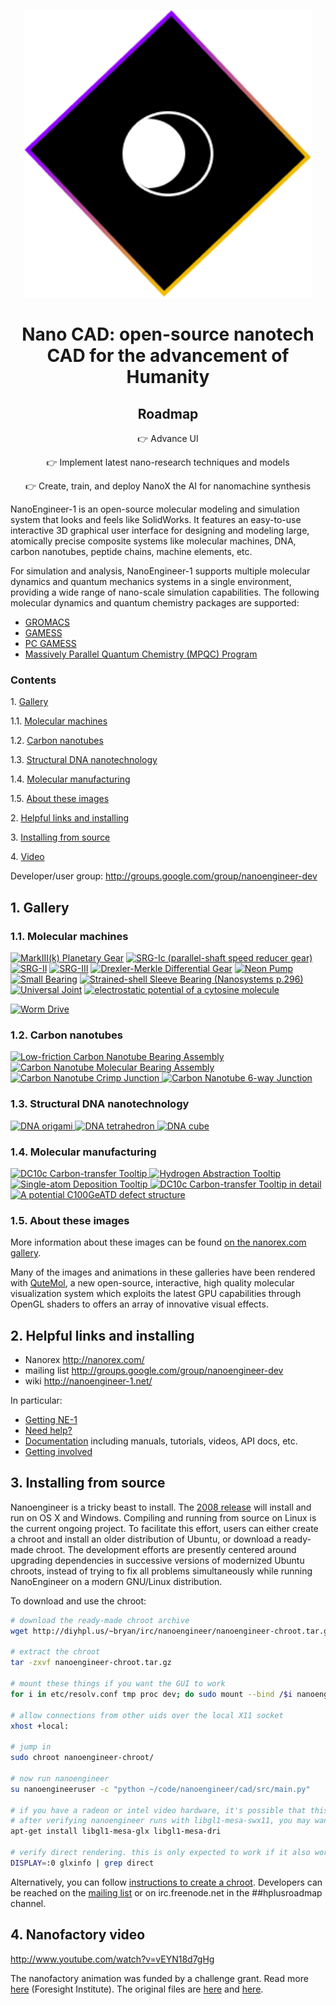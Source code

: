 
<p align="center">
  <img width="460" height="460" src="https://github.com/kyegomez/NanoCAD/blob/master/Nano-CAD.png">
</p>

<h1 align="center">Nano CAD: open-source nanotech CAD for the advancement of Humanity</h1>
<h2 align='center'> Roadmap</h2>
<p align='center'> 👉 Advance UI </p>
<p align='center'> 👉 Implement latest nano-research techniques and models  </p>
<p align='center'>👉 Create, train, and deploy NanoX the AI for nanomachine synthesis </p>




NanoEngineer-1 is an open-source molecular modeling and simulation system that looks and feels like SolidWorks. It features an easy-to-use interactive 3D graphical user interface for designing and modeling large, atomically precise composite systems like molecular machines, DNA, carbon nanotubes, peptide chains, machine elements, etc.

For simulation and analysis, NanoEngineer-1 supports multiple molecular dynamics and quantum mechanics systems in a single environment, providing a wide range of nano-scale simulation capabilities. The following molecular dynamics and quantum chemistry packages are supported:

 * [GROMACS](http://www.gromacs.org/gromacs/features/feature-summary.html)
 * [GAMESS](http://www.msg.ameslab.gov/GAMESS/)
 * [PC GAMESS](http://classic.chem.msu.su/gran/gamess/)
 * [Massively Parallel Quantum Chemistry (MPQC) Program](http://www.mpqc.org/)

### Contents

1\.    [Gallery](#gallery)

1.1\.    [Molecular machines](#molecularmachines)

1.2\.    [Carbon nanotubes](#carbonnanotubes)

1.3\.    [Structural DNA nanotechnology](#dnananotech)

1.4\.    [Molecular manufacturing](#molecularmanufacturing)

1.5\.    [About these images](#abouttheseimages)

2\.    [Helpful links and installing](#helpfullinks)

3\.    [Installing from source](#installing)

4\.    [Video](#video)

Developer/user group: http://groups.google.com/group/nanoengineer-dev

<a name="gallery" />

1\. Gallery
------------

<a name="molecularmachines" />

### 1.1\. Molecular machines

<a href="http://nanoengineer-1.com/content/index.php?option=com_content&task=view&id=52&Itemid=62"><img title="MarkIII(k) Planetary Gear" src="http://diyhpl.us/~bryan/irc/nanoengineer/images/mark-iiik-planetary-gear.gif" /></a>
<a href="http://nanoengineer-1.com/content/index.php?option=com_content&task=view&id=46&Itemid=56"><img title="SRG-Ic (parallel-shaft speed reducer gear)" src="http://diyhpl.us/~bryan/irc/nanoengineer/images/assemblies-gears-srg-i.gif" /></a>
<a href="http://nanoengineer-1.com/content/index.php?option=com_content&task=view&id=51&Itemid=61"><img title="SRG-II" src="http://diyhpl.us/~bryan/irc/nanoengineer/images/assemblies-gears-srg-ii.gif" /></a>
<a href="http://nanoengineer-1.com/content/index.php?option=com_content&task=view&id=42&Itemid=52"><img title="SRG-III" src="http://diyhpl.us/~bryan/irc/nanoengineer/images/assemblies-gears-srg-iii.gif" /></a>
<a href="http://nanoengineer-1.com/content/index.php?option=com_content&task=view&id=44&Itemid=54"><img title="Drexler-Merkle Differential Gear" src="http://diyhpl.us/~bryan/irc/nanoengineer/images/drexler-merkle-differential-gear.gif" /></a>
<a href="http://nanoengineer-1.com/content/index.php?option=com_content&task=view&id=45&Itemid=55"><img title="Neon Pump" src="http://diyhpl.us/~bryan/irc/nanoengineer/images/neon-pump.gif" /></a>
<a href="http://nanoengineer-1.com/content/index.php?option=com_content&task=view&id=47&Itemid=57"><img title="Small Bearing" src="http://diyhpl.us/~bryan/irc/nanoengineer/images/assemblies-bearings-small-bearing.gif" /></a>
<a href="http://nanoengineer-1.com/content/index.php?option=com_content&task=view&id=48&Itemid=58"><img title="Strained-shell Sleeve Bearing (Nanosystems p.296)" src="http://diyhpl.us/~bryan/irc/nanoengineer/images/strained-shell-sleeve-bearing.gif" /></a>
<a href="http://nanoengineer-1.com/content/index.php?option=com_content&task=view&id=41&Itemid=51"><img title="Universal Joint" src="http://diyhpl.us/~bryan/irc/nanoengineer/images/universal-joint-coupling.gif" /></a>
<a href="http://nanoengineer-1.com/content/index.php?option=com_content&task=view&id=43&Itemid=53"><img title="electrostatic potential of a cytosine molecule" src="http://diyhpl.us/~bryan/irc/nanoengineer/images/assemblies-bearings-small-bearing-cpk-esp7.gif" /></a>

<a href="http://www.nanoengineer-1.net/mediawiki/index.php?title=Worm_Drive"><img title="Worm Drive" src="http://diyhpl.us/~bryan/irc/nanoengineer/images/WormGearAnimation1.gif" /></a>

<a name="carbonnanotubes" />

### 1.2\. Carbon nanotubes

<a href="http://nanoengineer-1.com/content/index.php?option=com_content&task=view&id=38&Itemid=48">
<img title="Low-friction Carbon Nanotube Bearing Assembly" src="http://diyhpl.us/~bryan/irc/nanoengineer/images/carbon-nanotube-ringrod-16mer-1.png" />
<img title="Carbon Nanotube Molecular Bearing Assembly" src="http://diyhpl.us/~bryan/irc/nanoengineer/images/carbon-nanotube-14x22dwcntsimspinwheelcut_2.png" />
<img title="Carbon Nanotube Crimp Junction" src="http://diyhpl.us/~bryan/irc/nanoengineer/images/cnt_crimpjunc1.png" />
<img title="Carbon Nanotube 6-way Junction" src="http://diyhpl.us/~bryan/irc/nanoengineer/images/nanotube_octahedron_si_hinges1.png" />
</a>

<a name="dnananotech" />

### 1.3\. Structural DNA nanotechnology

<a href="http://nanoengineer-1.com/content/index.php?option=com_content&task=view&id=37&Itemid=47">
<img title="DNA origami" src="http://diyhpl.us/~bryan/irc/nanoengineer/images/dna_origami3_256.png" />
<img title="DNA tetrahedron" src="http://diyhpl.us/~bryan/irc/nanoengineer/images/dna_tetrahedron1_256.png" />
<img title="DNA cube" src="http://diyhpl.us/~bryan/irc/nanoengineer/images/dna_cube7.png" />
</a>

<a name="molecularmanufacturing" />

### 1.4\. Molecular manufacturing

<a href="http://nanoengineer-1.com/content/index.php?option=com_content&task=view&id=39&Itemid=49">
<img title="DC10c Carbon-transfer Tooltip" src="http://diyhpl.us/~bryan/irc/nanoengineer/images/dc10c_holder1.png" />
<img title="Hydrogen Abstraction Tooltip" src="http://diyhpl.us/~bryan/irc/nanoengineer/images/abstracter_1.png" />
<img title="Single-atom Deposition Tooltip" src="http://diyhpl.us/~bryan/irc/nanoengineer/images/singleatom_assembly1.png" />
<img title="DC10c Carbon-transfer Tooltip in detail" src="http://diyhpl.us/~bryan/irc/nanoengineer/images/dc10c_1.png" />
<img title="A potential C100GeATD defect structure" src="http://diyhpl.us/~bryan/irc/nanoengineer/images/c100geatd.png" />
</a>

<a name="abouttheseimages" />

### 1.5\. About these images

More information about these images can be found [on the nanorex.com gallery](http://nanoengineer-1.com/content/index.php?option=com_content&task=view&id=36&Itemid=46).

Many of the images and animations in these galleries have been rendered with [QuteMol](http://qutemol.sourceforge.net/), a new open-source, interactive, high quality molecular visualization system which exploits the latest GPU capabilities through OpenGL shaders to offers an array of innovative visual effects.

<a name="helpfullinks" />

2\. Helpful links and installing
------------

 * Nanorex http://nanorex.com/
 * mailing list http://groups.google.com/group/nanoengineer-dev
 * wiki http://nanoengineer-1.net/

In particular:

 * [Getting NE-1](http://www.nanoengineer-1.net/mediawiki/index.php?title=Get_NanoEngineer-1)
 * [Need help?](http://www.nanoengineer-1.net/mediawiki/index.php?title=Help)
 * [Documentation](http://www.nanoengineer-1.net/mediawiki/index.php?title=Category:Documentation) including manuals, tutorials, videos, API docs, etc.
 * [Getting involved](http://www.nanoengineer-1.net/mediawiki/index.php?title=Category:Contribute)

<a name="installing" />

3\. Installing from source
------------

Nanoengineer is a tricky beast to install. The [2008 release](http://www.nanoengineer-1.net/mediawiki/index.php?title=Get_NanoEngineer-1) will install and run on OS X and Windows. Compiling and running from source on Linux is the current ongoing project. To facilitate this effort, users can either create a chroot and install an older distribution of Ubuntu, or download a ready-made chroot. The development efforts are presently centered around upgrading dependencies in successive versions of modernized Ubuntu chroots, instead of trying to fix all problems simultaneously while running NanoEngineer on a modern GNU/Linux distribution.

To download and use the chroot:

```bash
# download the ready-made chroot archive
wget http://diyhpl.us/~bryan/irc/nanoengineer/nanoengineer-chroot.tar.gz

# extract the chroot
tar -zxvf nanoengineer-chroot.tar.gz

# mount these things if you want the GUI to work
for i in etc/resolv.conf tmp proc dev; do sudo mount --bind /$i nanoengineer-chroot/$i; done

# allow connections from other uids over the local X11 socket
xhost +local:

# jump in
sudo chroot nanoengineer-chroot/

# now run nanoengineer
su nanoengineeruser -c "python ~/code/nanoengineer/cad/src/main.py"

# if you have a radeon or intel video hardware, it's possible that this 2007 userspace will be able to use /dev/dri/0
# after verifying nanoengineer runs with libgl1-mesa-swx11, you may want to replace that with an accelerated solution
apt-get install libgl1-mesa-glx libgl1-mesa-dri

# verify direct rendering. this is only expected to work if it also works outside the chroot.
DISPLAY=:0 glxinfo | grep direct
```

Alternatively, you can follow [instructions to create a chroot](http://diyhpl.us/~bryan/irc/nanoengineer/nanoengineer-chroot-debootstrap). Developers can be reached on the [mailing list](http://groups.google.com/group/nanoengineer-dev) or on irc.freenode.net in the ##hplusroadmap channel.

<a name="video" />

4\. Nanofactory video
------------

http://www.youtube.com/watch?v=vEYN18d7gHg

The nanofactory animation was funded by a challenge grant. Read more [here](http://www.foresight.org/animation_challenge/index.html) (Foresight Institute). The original files are [here](http://www.foresight.org/nanofactory.mov) and [here](http://www.foresight.org/animation_challenge/nanofactory_360x240copyright_sor3.mov).
